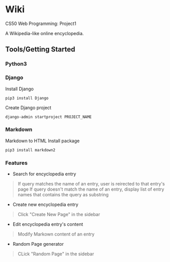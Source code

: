 # Wiki
CS50 Web Programming: Project1

A Wikipedia-like online encyclopedia.

## Tools/Getting Started

### Python3

### Django
Install Django

```
pip3 install Django
```

Create Django project

```
django-admin startproject PROJECT_NAME
```
### Markdown
Markdown to HTML
Install package
```
pip3 install markdown2
```

### Features
- Search for encyclopedia entry
> If query matches the name of an entry, user is reirected to that entry's page
> If query doesn't match the name of an entry, display list of entry names that contains the query as substring

- Create new encyclopedia entry
> Click "Create New Page" in the sidebar

- Edit encyclopedia entry's content
> Modify Markown content of an entry

- Random Page generator
> CLick "Random Page" in the sidebar
